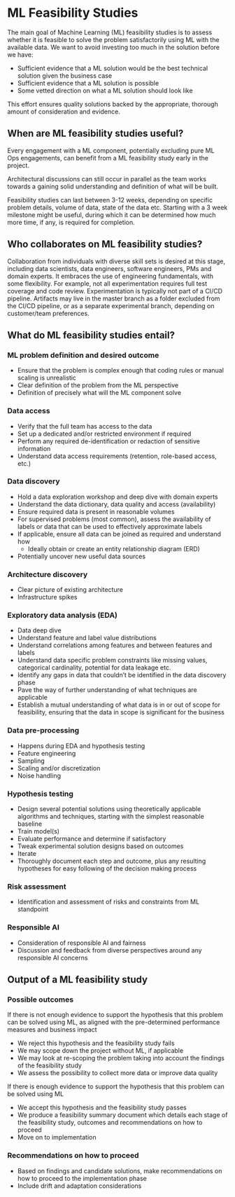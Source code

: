 # ML Feasibility Studies

The main goal of Machine Learning (ML) feasibility studies is to assess whether it is feasible to solve the problem satisfactorily using ML with the available data. We want to avoid investing too much in the solution before we have:

* Sufficient evidence that a ML solution would be the best technical solution given the business case
* Sufficient evidence that a ML solution is possible
* Some vetted direction on what a ML solution should look like

This effort ensures quality solutions backed by the appropriate, thorough amount of consideration and evidence.

## When are ML feasibility studies useful?

Every engagement with a ML component, potentially excluding pure ML Ops engagements, can benefit from a ML feasibility study early in the project.

Architectural discussions can still occur in parallel as the team works towards a gaining solid understanding and definition of what will be built.

Feasibility studies can last between 3-12 weeks, depending on specific problem details, volume of data, state of the data etc. Starting with a 3 week milestone might be useful, during which it can be determined how much more time, if any, is required for completion.

## Who collaborates on ML feasibility studies?

Collaboration from individuals with diverse skill sets is desired at this stage, including data scientists, data engineers, software engineers, PMs and domain experts. It embraces the use of engineering fundamentals, with some flexibility. For example, not all experimentation requires full test coverage and code review. Experimentation is typically not part of a CI/CD pipeline. Artifacts may live in the master branch as a folder excluded from the CI/CD pipeline, or as a separate experimental branch, depending on customer/team preferences.

## What do ML feasibility studies entail?

### ML problem definition and desired outcome

* Ensure that the problem is complex enough that coding rules or manual scaling is unrealistic
* Clear definition of the problem from the ML perspective
* Definition of precisely what will the ML component solve

### Data access

* Verify that the full team has access to the data
* Set up a dedicated and/or restricted environment if required
* Perform any required de-identification or redaction of sensitive information
* Understand data access requirements (retention, role-based access, etc.)

### Data discovery

* Hold a data exploration workshop and deep dive with domain experts
* Understand the data dictionary, data quality and access (availability)
* Ensure required data is present in reasonable volumes
* For supervised problems (most common), assess the availability of labels or data that can be used to effectively approximate labels
* If applicable, ensure all data can be joined as required and understand how
  * Ideally obtain or create an entity relationship diagram (ERD)
* Potentially uncover new useful data sources

### Architecture discovery

* Clear picture of existing architecture
* Infrastructure spikes

### Exploratory data analysis (EDA)

* Data deep dive
* Understand feature and label value distributions
* Understand correlations among features and between features and labels
* Understand data specific problem constraints like missing values, categorical cardinality, potential for data leakage etc.
* Identify any gaps in data that couldn’t be identified in the data discovery phase
* Pave the way of further understanding of what techniques are applicable
* Establish a mutual understanding of what data is in or out of scope for feasibility, ensuring that the data in scope is significant for the business

### Data pre-processing

* Happens during EDA and hypothesis testing
* Feature engineering
* Sampling
* Scaling and/or discretization
* Noise handling

### Hypothesis testing

* Design several potential solutions using theoretically applicable algorithms and techniques, starting with the simplest reasonable baseline
* Train model(s)
* Evaluate performance and determine if satisfactory
* Tweak experimental solution designs based on outcomes
* Iterate
* Thoroughly document each step and outcome, plus any resulting hypotheses for easy following of the decision making process

### Risk assessment

* Identification and assessment of risks and constraints from ML standpoint

### Responsible AI

* Consideration of responsible AI and fairness
* Discussion and feedback from diverse perspectives around any responsible AI concerns

## Output of a ML feasibility study

### Possible outcomes

If there is not enough evidence to support the hypothesis that this problem can be solved using ML, as aligned with the pre-determined performance measures and business impact

* We reject this hypothesis and the feasibility study fails
* We may scope down the project without ML, if applicable
* We may look at re-scoping the problem taking into account the findings of the feasibility study
* We assess the possibility to collect more data or improve data quality

If there is enough evidence to support the hypothesis that this problem can be solved using ML

* We accept this hypothesis and the feasibility study passes
* We produce a feasibility summary document which details each stage of the feasibility study, outcomes and recommendations on how to proceed
* Move on to implementation

### Recommendations on how to proceed

* Based on findings and candidate solutions, make recommendations on how to proceed to the implementation phase
* Include drift and adaptation considerations
